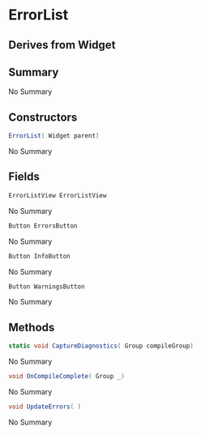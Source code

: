 # ErrorList

## Derives from Widget

## Summary

No Summary
## Constructors

```c#
ErrorList( Widget parent) 
```
No Summary
## Fields

```c#
ErrorListView ErrorListView
```
No Summary
```c#
Button ErrorsButton
```
No Summary
```c#
Button InfoButton
```
No Summary
```c#
Button WarningsButton
```
No Summary
## Methods

```c#
static void CaptureDiagnostics( Group compileGroup) 
```
No Summary
```c#
void OnCompileComplete( Group _) 
```
No Summary
```c#
void UpdateErrors( ) 
```
No Summary
